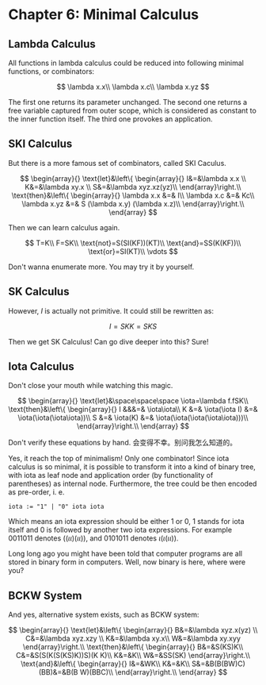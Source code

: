 # Chapter 6: Minimal Calculus

## Lambda Calculus

All functions in lambda calculus could be reduced into following minimal functions, or combinators:

$$
\lambda x.x\\
\lambda x.c\\
\lambda x.yz
$$

The first one returns its parameter unchanged. The second one returns a free variable captured from outer scope, which is considered as constant to the inner function itself. The third one provokes an application.

## SKI Calculus

But there is a more famous set of combinators, called SKI Caculus.

$$
\begin{array}{}
\text{let}&\left\{
\begin{array}{}
I&=&\lambda x.x \\
K&=&\lambda xy.x \\
S&=&\lambda xyz.xz(yz)\\
\end{array}\right.\\
\text{then}&\left\{
\begin{array}{}
\lambda x.x &=& I\\
\lambda x.c &=& Kc\\
\lambda x.yz &=& S (\lambda x.y) (\lambda x.z)\\
\end{array}\right.\\
\end{array}
$$

Then we can learn calculus again.

$$
T=K\\
F=SK\\
\text{not}=S(SI(KF))(KT)\\
\text{and}=SS(K(KF))\\
\text{or}=SI(KT)\\
\vdots
$$

Don't wanna enumerate more. You may try it by yourself.

## SK Calculus

However, $I$ is actually not primitive. It could still be rewritten as:

$$
I=SKK=SKS
$$

Then we get SK Calculus! Can go dive deeper into this? Sure!


## Iota Calculus

Don't close your mouth while watching this magic.

$$
\begin{array}{}
\text{let}&\space\space\space
\iota=\lambda f.fSK\\
\text{then}&\left\{
\begin{array}{}
I &&&=& \iota\iota\\
K &=& \iota(\iota I) &=& \iota(\iota(\iota\iota))\\
S &=& \iota(K) &=& \iota(\iota(\iota(\iota\iota)))\\
\end{array}\right.\\
\end{array}
$$

Don't verify these equations by hand. 会变得不幸。别问我怎么知道的。

Yes, it reach the top of minimalism! Only one combinator! Since iota calculus is so minimal, it is possible to transform it into a kind of binary tree, with iota as leaf node and application order (by functionality of parentheses) as internal node. Furthermore, the tree could be then encoded as pre-order, i. e.

```
iota := "1" | "0" iota iota
```

Which means an iota expression should be either 1 or 0, 1 stands for iota itself and 0 is followed by another two iota expressions. For example 0011011 denotes $((\iota \iota )(\iota \iota ))$, and 0101011 denotes $\iota (\iota (\iota \iota ))$.

Long long ago you might have been told that computer programs are all stored in binary form in computers. Well, now binary is here, where were you?

## BCKW System

And yes, alternative system exists, such as BCKW system:

$$
\begin{array}{}
\text{let}&\left\{
\begin{array}{}
B&=&\lambda xyz.x(yz) \\
C&=&\lambda xyz.xzy \\
K&=&\lambda xy.x\\
W&=&\lambda xy.xyy
\end{array}\right.\\
\text{then}&\left\{
\begin{array}{}
B&=&S(KS)K\\
C&=&S(S(K(S(KS)K))S)(K K)\\
K&=&K\\
W&=&SS(SK)
\end{array}\right.\\
\text{and}&\left\{
\begin{array}{}
I&=&WK\\
K&=&K\\
S&=&B(B(BW)C)(BB)&=&B(B W)(BBC)\\
\end{array}\right.\\
\end{array}
$$